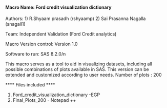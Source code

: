 #### Macro Name: Ford credit visualization dictionary

Authors: 1) R.Shyaam prasadh (rshyaamp) 
         2) Sai Prasanna Nagalla (snagall1) 
         
Team: Independent Validation (Ford Credit analytics)

Macro Version control: Version 1.0 

Software to run: SAS 8.2.0/n

This macro serves as a tool to aid in visualizing datasets, including all possible combinations of plots available in SAS. 
This version can be extended and customized according to user needs. 
Number of plots : 200 


**** Files included ****

1) Ford_credit_visualization_dictionary -EGP 
2) Final_Plots_200 - Notepad ++
